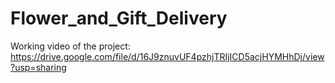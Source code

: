 # Flower_and_Gift_Delivery 
Working video of the project:
https://drive.google.com/file/d/16J9znuvUF4pzhjTRIjICD5acjHYMHhDj/view?usp=sharing
